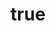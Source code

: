 ---
title:
  en: "Welcome to our new dance studio in Windischeschenbach!"
  de: "Willkommen in unserem neuen Tanzstudio in Windischeschenbach!"
img: "/assets/images/news/news-image-3.webp"
description:
  en: |
    We are delighted to announce that since January 2024, our dance studio has been open in Windischeschenbach to expand our student community and share our passion for dance. Our studio is already successfully operating in Sternstein and Erbendorf, and we look forward to welcoming talented new dancers into our family.

  
    Classes will be held every Wednesday according to the following schedule:

    - 3:00 PM – Minis

    - 4:00 PM – Kids

    - 5:00 PM – Teens

  
    In our studio, we offer a variety of dance styles suitable for children of all ages and skill levels. Our main offerings include:

    - Early dance development for children aged 4 and up;

    - Contemporary choreography and ballet fundamentals for elementary school children;

    - Contemporary choreography for children starting from 5th grade.

  
    We take pride in supporting your children's development in the world of dance and helping them unleash their creative potential. We look forward to meeting new students and sharing the joy and inspiration of the art of dance with them. See you soon in our classes!
  de: |
    Wir freuen uns, Ihnen mitteilen zu können, dass unser Tanzstudio seit Januar 2024 in Windischeschenbach geöffnet ist, um unseren Schülerkreis zu erweitern und unsere Leidenschaft für Tanz zu teilen. Unser Studio ist bereits erfolgreich in Störnstein und Erbendorf tätig, und wir freuen uns darauf, talentierte neue Tänzer in unserer Familie begrüßen zu dürfen.

  
    Die Kurse finden jeden Mittwoch nach folgendem Zeitplan statt:

    - 15:00 Uhr – Minis (ab 4 Jahre)

    - 16:00 Uhr – Kinder (ab 6 Jahre)

    - 17:00 Uhr – Teens (ab 10 Jahre)

  
    In unserem Studio bieten wir eine Vielzahl von Tanzrichtungen an, die für Kinder jeden Alters und jedes Leistungsniveaus geeignet sind. Unsere Hauptangebote umfassen:

    - Frühe tänzerische Entwicklung für Kinder ab 4 Jahren;

    - Moderne Choreografie und Ballettgrundlagen für Grundschulkinder;

    - Contemporary Dance für Kinder ab der 5. Klasse.

  
    Wir sind stolz darauf, die Entwicklung Ihrer Kinder in der Welt des Tanzes zu unterstützen und ihnen zu helfen, ihr kreatives Potenzial zu entfalten. Wir freuen uns darauf, neue Schüler zu treffen und mit ihnen die Freude und Inspiration der Tanzkunst zu teilen. Wir sehen uns bald auf unseren Kursen!
---